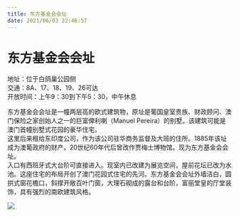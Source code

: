 ```yaml
---
title: 东方基金会会址  
date: 2021/06/03 22:46:57  
---
```

  
# 东方基金会会址  
地址：位于白鸽巢公园侧  
交通：8A、17、18、19、26可达  
开放时间：上午9：30到下午5：30，中午休息  
  
东方基金会会址是一幢两层高的欧式建筑物，原址是葡国皇室贵族、财政顾问、澳门保险之家创始人之一的巨富俾利喇（Manuel Pereira）的别墅。该建筑可能是澳门首幢别墅式花园的豪华住宅。  
这里后来租给东印度公司，作为该公司驻华商务监督及大班的住所。1885年该址成为澳葡政府的财产。20世纪60年代后曾改作贾梅士博物馆。现为东方基金会会址。  
入口有西班牙式大台阶可直接进入。现室内已改建为展览空间，屋前花坛已改为水池。这座住宅的布局开创了澳门花园式住宅的先河。东方基金会会址外墙洁白，圆拱式窗花檐口，斜撑开敞百叶门窗，大理石砌成的露台和台阶，富丽堂皇的厅堂装饰，具有强烈的南欧建筑风格。  
  
![](https://cdn.jsdelivr.net/gh/szqq0512/Pic/img/202201212155082.png)  
